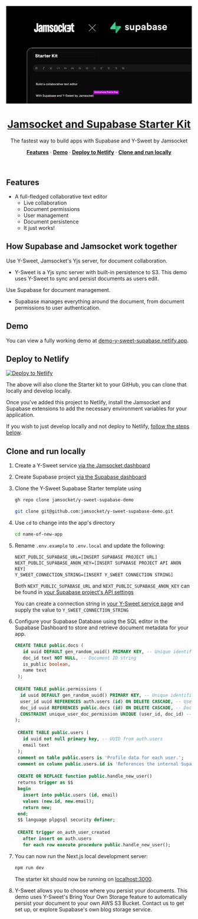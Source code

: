<a href="https://y-sweet-supabase-demo.netlify.app/" align="center">
  <img src="/app/opengraph-image.png" alt="opengraph-image" style="display: block; margin: 0 auto;" />
  <h1 align="center">Jamsocket and Supabase Starter Kit</h1>
</a>

<p align="center">
 The fastest way to build apps with Supabase and Y-Sweet by Jamsocket
</p>

<p align="center">
  <a href="#features"><strong>Features</strong></a> ·
  <a href="#demo"><strong>Demo</strong></a> ·
  <a href="#deploy-to-netlify"><strong>Deploy to Netlify</strong></a> ·
  <a href="#clone-and-run-locally"><strong>Clone and run locally</strong></a>
</p>
<br/>

## Features

- A full-fledged collaborative text editor
  - Live collaboration
  - Document permissions
  - User management
  - Document persistence
  - It just works!

## How Supabase and Jamsocket work together

Use Y-Sweet, Jamsocket's Yjs server, for document collaboration.

- Y-Sweet is a Yjs sync server with built-in persistence to S3. This demo uses Y-Sweet to sync and persist documents as users edit.

Use Supabase for document management.

- Supabase manages everything around the document, from document permissions to user authentication.

## Demo

You can view a fully working demo at [demo-y-sweet-supabase.netlify.app](https://demo-y-sweet-supabase.netlify.app/).

## Deploy to Netlify

[![Deploy to Netlify](https://www.netlify.com/img/deploy/button.svg)](https://app.netlify.com/extension/start/deploy?repository=https://github.com/jamsocket/y-sweet-supabase-demo)

The above will also clone the Starter kit to your GitHub, you can clone that locally and develop locally.

Once you've added this project to Netlify, install the Jamsocket and Supabase extensions to add the necessary environment variables for your application.

If you wish to just develop locally and not deploy to Netlify, [follow the steps below](#clone-and-run-locally).

## Clone and run locally

1. Create a Y-Sweet service [via the Jamsocket dashboard](https://app.jamsocket.com)

1. Create Supabase project [via the Supabase dashboard](https://database.new)

1. Clone the Y-Sweet Supabase Starter template using

   ```bash
   gh repo clone jamsocket/y-sweet-supabase-demo
   ```
   ```bash
   git clone git@github.com:jamsocket/y-sweet-supabase-demo.git
   ```

1. Use `cd` to change into the app's directory

   ```bash
   cd name-of-new-app
   ```

1. Rename `.env.example` to `.env.local` and update the following:

   ```
   NEXT_PUBLIC_SUPABASE_URL=[INSERT SUPABASE PROJECT URL]
   NEXT_PUBLIC_SUPABASE_ANON_KEY=[INSERT SUPABASE PROJECT API ANON KEY]
   Y_SWEET_CONNECTION_STRING=[INSERT Y_SWEET CONNECTION STRING]
   ```

   Both `NEXT_PUBLIC_SUPABASE_URL` and `NEXT_PUBLIC_SUPABASE_ANON_KEY` can be found in [your Supabase project's API settings](https://app.supabase.com/project/_/settings/api)

   You can create a connection string in [your Y-Sweet service page](https://app.jamsocket.com) and supply the value to `Y_SWEET_CONNECTION_STRING`

1. Configure your Supabase Database using the SQL editor in the Supabase Dashboard to store and retrieve document metadata for your app.

   ```sql
   CREATE TABLE public.docs (
      id uuid DEFAULT gen_random_uuid() PRIMARY KEY, -- Unique identifier for the document
      doc_id text NOT NULL, -- Document ID string
      is_public boolean,
      name text
    );

   CREATE TABLE public.permissions (
     id uuid DEFAULT gen_random_uuid() PRIMARY KEY, -- Unique identifier for the permission
     user_id uuid REFERENCES auth.users (id) ON DELETE CASCADE, -- User ID, references the users table
     doc_id uuid REFERENCES public.docs (id) ON DELETE CASCADE, -- Document ID, references the docs table
     CONSTRAINT unique_user_doc_permission UNIQUE (user_id, doc_id) -- Ensure unique combination
   );

    CREATE TABLE public.users (
      id uuid not null primary key, -- UUID from auth.users
      email text
    );
    comment on table public.users is 'Profile data for each user.';
    comment on column public.users.id is 'References the internal Supabase Auth user.';

    CREATE OR REPLACE function public.handle_new_user()
    returns trigger as $$
    begin
      insert into public.users (id, email)
      values (new.id, new.email);
      return new;
    end;
    $$ language plpgsql security definer;

    CREATE trigger on_auth_user_created
      after insert on auth.users
      for each row execute procedure public.handle_new_user();
   ```

1. You can now run the Next.js local development server:

   ```bash
   npm run dev
   ```

   The starter kit should now be running on [localhost:3000](http://localhost:3000/).

1. Y-Sweet allows you to choose where you persist your documents. This demo uses Y-Sweet's Bring Your Own Storage feature to automatically persist your document to your own AWS S3 Bucket. Contact us to get set up, or explore Supabase's own blog storage service.
